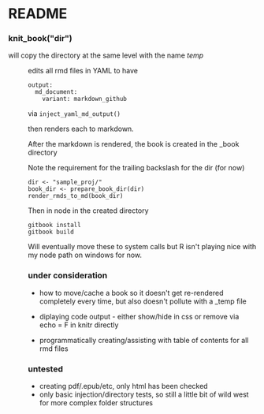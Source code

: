 README
=======

### knit_book("dir")

will copy the directory at the same level with the name _temp_<dir>

edits all rmd files in YAML to have

```
output:
  md_document:
    variant: markdown_github
```

via `inject_yaml_md_output()`


then renders each to markdown.

After the markdown is rendered, the book is created in the _book directory


Note the requirement for the trailing backslash for the dir (for now)

```
dir <- "sample_proj/"
book_dir <- prepare_book_dir(dir)
render_rmds_to_md(book_dir)
```

Then in node in the created directory

```
gitbook install
gitbook build
```

Will eventually move these to system calls but R isn't playing nice with my node path
on windows for now.

### under consideration

* how to move/cache a book so it doesn't get re-rendered completely every time, but also
doesn't pollute with a _temp file

* diplaying code output - either show/hide in css or remove via echo = F in knitr directly

* programmatically creating/assisting with table of contents for all rmd files

### untested

* creating pdf/.epub/etc, only html has been checked
* only basic injection/directory tests, so still a little bit of wild west for more complex folder structures
